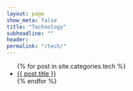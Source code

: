 ```yaml
---
layout: page
show_meta: false
title: "Technology"
subheadline: ""
header:
permalink: "/tech/"
---
```

<ul>
    {% for post in site.categories.tech %}
    <li><a href="{{ site.url }}{{ site.baseurl }}{{ post.url }}">{{ post.title }}</a></li>
    {% endfor %}
</ul>
